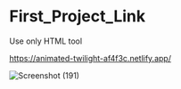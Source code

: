  
# First_Project_Link
Use only HTML tool

https://animated-twilight-af4f3c.netlify.app/

![Screenshot (191)](https://user-images.githubusercontent.com/112082808/188301068-0c56fc64-ebff-4d1c-ac11-1434346d3ca9.png)
